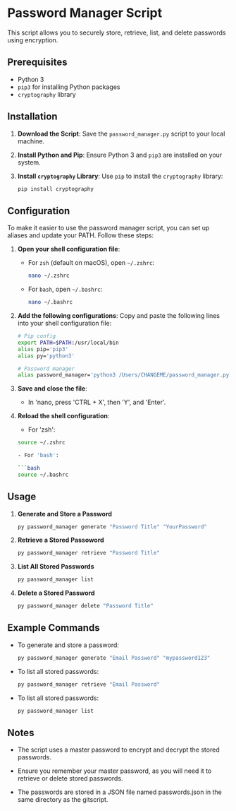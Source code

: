 # Password Manager Script

This script allows you to securely store, retrieve, list, and delete passwords using encryption. 

## Prerequisites

- Python 3
- `pip3` for installing Python packages
- `cryptography` library

## Installation

1. **Download the Script**:
   Save the `password_manager.py` script to your local machine.

2. **Install Python and Pip**:
   Ensure Python 3 and `pip3` are installed on your system.

3. **Install `cryptography` Library**:
   Use `pip` to install the `cryptography` library:

   ```bash
   pip install cryptography

## Configuration

To make it easier to use the password manager script, you can set up aliases and update your PATH. Follow these steps:

1. **Open your shell configuration file**:

   - For `zsh` (default on macOS), open `~/.zshrc`:
     ```bash
     nano ~/.zshrc
     
   - For `bash`, open `~/.bashrc`:
     ```bash
     nano ~/.bashrc

2. **Add the following configurations**:
   Copy and paste the following lines into your shell configuration file:

   ```bash
   # Pip config
   export PATH=$PATH:/usr/local/bin
   alias pip='pip3'
   alias py='python3'

   # Password manager
   alias password_manager='python3 /Users/CHANGEME/password_manager.py'

3. **Save and close the file**:
    - In 'nano, press 'CTRL + X', then 'Y', and 'Enter'.

4. **Reload the shell configuration**:
    - For 'zsh':

    ```bash
    source ~/.zshrc

    - For 'bash':
   
    ```bash
    source ~/.bashrc

## Usage 

1. **Generate and Store a Password**
   ```bash
   py password_manager generate "Password Title" "YourPassword"

2. **Retrieve a Stored Passoword**
   ```bash
   py password_manager retrieve "Password Title"

3. **List All Stored Passwords**
   ```bash
   py password_manager list

4. **Delete a Stored Password**
   ```bash
   py password_manager delete "Password Title"

## Example Commands

- To generate and store a password:
  ```bash
  py password_manager generate "Email Password" "mypassword123"

- To list all stored passwords:
  ```bash
  py password_manager retrieve "Email Password"

- To list all stored passwords:
  ```bash
  py password_manager list


## Notes

- The script uses a master password to encrypt and decrypt the stored passwords.

- Ensure you remember your master password, as you will need it to retrieve or delete stored passwords.

- The passwords are stored in a JSON file named passwords.json in the same directory as the gitscript. 